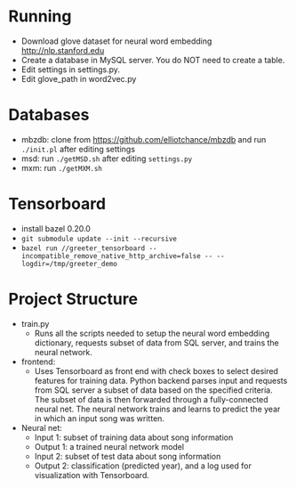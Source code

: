 # Running
* Download glove dataset for neural word embedding http://nlp.stanford.edu
* Create a database in MySQL server. You do NOT need to create a table.
* Edit settings in settings.py.
* Edit glove_path in word2vec.py

# Databases
* mbzdb: clone from https://github.com/elliotchance/mbzdb and run `./init.pl` after editing settings
* msd: run `./getMSD.sh` after editing `settings.py`
* mxm: run `./getMXM.sh`

# Tensorboard
* install bazel 0.20.0
* `git submodule update --init --recursive`
* `bazel run //greeter_tensorboard --incompatible_remove_native_http_archive=false -- --logdir=/tmp/greeter_demo`

# Project Structure
* train.py
  * Runs all the scripts needed to setup the neural word embedding dictionary, requests subset of data from SQL server, and trains the neural network. 
* frontend:
  * Uses Tensorboard as front end with check boxes to select desired features for training data. Python backend parses input and requests from SQL server a subset of data based on the specified criteria. The subset of data is then forwarded through a fully-connected neural net. The neural network trains and learns to predict the year in which an input song was written.
* Neural net:
  * Input 1: subset of training data about song information
  * Output 1: a trained neural network model
  * Input 2: subset of test data about song information
  * Output 2: classification (predicted year), and a log used for visualization with Tensorboard.
